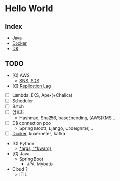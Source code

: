 # Hello World

## Index

- [Java](https://github.com/yuueuni/helloworld/tree/main/Java)
- [Docker](https://github.com/yuueuni/helloworld/tree/main/Docker)
- [DB](https://github.com/yuueuni/helloworld/tree/main/DB)

## TODO

- [O] AWS
  - [SNS, SQS](https://github.com/yuueuni/helloworld/tree/main/Note/SQS_SNS.md)
- [O] [Replication Lag](https://github.com/yuueuni/helloworld/blob/main/DB/note.md#replication-lag)
- [ ] Lambda, EKS, Apex(+Chalice)
- [ ] Scheduler
- [ ] Batch
- [ ] 암호화
  - Hashmac, Sha256, baseEncoding, (AWS)KMS ..
- [ ] DB connection pool
  - Spring (Boot), Django, Codeigniter, ..
- [ ] [Docker](https://github.com/yuueuni/helloworld/tree/main/Docker), kubernetes, kafka
- [O] Python
  - [*args, **kwargs](https://github.com/yuueuni/helloworld/tree/main/Python/argument.md)
- [O] Java
  - Spring Boot
    - JPA, Mybatis
- Cloud ?
  - ITIL

